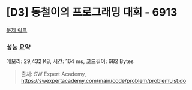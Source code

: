 # [D3] 동철이의 프로그래밍 대회 - 6913 

[문제 링크](https://swexpertacademy.com/main/code/problem/problemDetail.do?contestProbId=AWicMVWKTuMDFAUL) 

### 성능 요약

메모리: 29,432 KB, 시간: 164 ms, 코드길이: 682 Bytes



> 출처: SW Expert Academy, https://swexpertacademy.com/main/code/problem/problemList.do